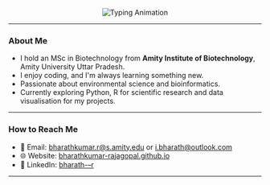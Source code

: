 
<!-- Typing animation -->
<p align="center">
  <img src="https://readme-typing-svg.demolab.com?font=Fira+Code&size=24&pause=1000&color=050505&center=true&vCenter=true&width=700&lines=Hi+there,+I'm+Bharathkumar+Rajagopal+%F0%9F%91%BD+%E2%9D%97;Welcome+to+my+GitHub+profile!" alt="Typing Animation">
</p>


---
  
### About Me

- I hold an MSc in Biotechnology from **Amity Institute of Biotechnology**, Amity University Uttar Pradesh.  
- I enjoy coding, and I'm always learning something new.  
- Passionate about environmental science and bioinformatics. 
- Currently exploring Python, R for scientific research and data visualisation for my projects.

---

### How to Reach Me

- 📧 Email: [bharathkumar.r@s.amity.edu](mailto:bharathkumar.r@s.amity.edu) or [i.bharath@outlook.com](mailto:i.bharath@outlook.com) 
- 🌐 Website: [bharathkumar-rajagopal.github.io](https://bharathkumar-rajagopal.github.io/)  
- 💼 LinkedIn: [bharath-–r](https://linkedin.com/in/bharath-–r)

---
